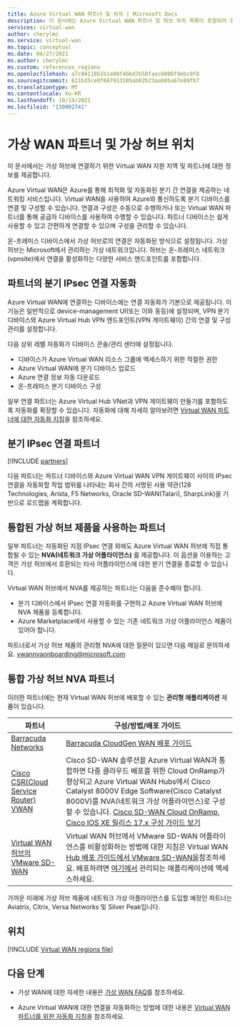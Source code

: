 ```yaml
---
title: Azure Virtual WAN 파트너 및 위치 | Microsoft Docs
description: 이 문서에는 Azure Virtual WAN 파트너 및 허브 위치 목록이 포함되어 있습니다.
services: virtual-wan
author: cherylmc
ms.service: virtual-wan
ms.topic: conceptual
ms.date: 04/27/2021
ms.author: cherylmc
ms.custom: references_regions
ms.openlocfilehash: a7c94118b1b1a08f4bbd7b58faec6008f9ebc0f8
ms.sourcegitcommit: 611b35ce0f667913105ab82b23aab05a67e89fb7
ms.translationtype: MT
ms.contentlocale: ko-KR
ms.lasthandoff: 10/14/2021
ms.locfileid: "130002741"
---
```

# <a name="virtual-wan-partners-and-virtual-hub-locations"></a>가상 WAN 파트너 및 가상 허브 위치

이 문서에서는 가상 허브에 연결하기 위한 Virtual WAN 지원 지역 및 파트너에 대한 정보를 제공합니다.

Azure Virtual WAN은 Azure를 통해 최적화 및 자동화된 분기 간 연결을 제공하는 네트워킹 서비스입니다. Virtual WAN을 사용하여 Azure와 통신하도록 분기 디바이스를 연결 및 구성할 수 있습니다. 연결과 구성은 수동으로 수행하거나 또는 Virtual WAN 파트너를 통해 공급자 디바이스를 사용하여 수행할 수 있습니다. 파트너 디바이스는 쉽게 사용할 수 있고 간편하게 연결할 수 있으며 구성을 관리할 수 있습니다.

온-프레미스 디바이스에서 가상 허브로의 연결은 자동화된 방식으로 설정됩니다. 가상 허브는 Microsoft에서 관리하는 가상 네트워크입니다. 허브는 온-프레미스 네트워크(vpnsite)에서 연결을 활성화하는 다양한 서비스 엔드포인트를 포함합니다. 

## <a name="branch-ipsec-connectivity-automation-from-partners"></a><a name="automation"></a>파트너의 분기 IPsec 연결 자동화

Azure Virtual WAN에 연결하는 디바이스에는 연결 자동화가 기본으로 제공됩니다. 이 기능은 일반적으로 device-management UI(또는 이와 동등)에 설정되며, VPN 분기 디바이스와 Azure Virtual Hub VPN 엔드포인트(VPN 게이트웨이) 간의 연결 및 구성 관리를 설정합니다.

다음 상위 레벨 자동화가 디바이스 콘솔/관리 센터에 설정됩니다.

* 디바이스가 Azure Virtual WAN 리소스 그룹에 액세스하기 위한 적절한 권한
* Azure Virtual WAN에 분기 디바이스 업로드
* Azure 연결 정보 자동 다운로드
* 온-프레미스 분기 디바이스 구성 

일부 연결 파트너는 Azure Virtual Hub VNet과 VPN 게이트웨이 만들기를 포함하도록 자동화를 확장할 수 있습니다. 자동화에 대해 자세히 알아보려면 [Virtual WAN 파트너에 대한 자동화 지침](virtual-wan-configure-automation-providers.md)을 참조하세요.

## <a name="branch-ipsec-connectivity-partners"></a><a name="partners"></a>분기 IPsec 연결 파트너

[!INCLUDE [partners](../../includes/virtual-wan-partners-include.md)]

다음 파트너는 파트너 디바이스와 Azure Virtual WAN VPN 게이트웨이 사이의 IPsec 연결을 자동화할 작업 범위를 나타내는 회사 간의 서명된 사용 약관(128 Technologies, Arista, F5 Networks, Oracle SD-WAN(Talari), SharpLink)을 기반으로 로드맵을 계획합니다.

## <a name="partners-with-integrated-virtual-hub-offerings"></a>통합된 가상 허브 제품을 사용하는 파트너

일부 파트너는 자동화된 지점 IPsec 연결 외에도 Azure Virtual WAN 허브에 직접 통합될 수 있는 **NVA(네트워크 가상 어플라이언스)** 를 제공합니다.  이 옵션을 이용하는 고객은 가상 허브에서 호환되는 타사 어플라이언스에 대한 분기 연결을 종료할 수 있습니다.  

Virtual WAN 허브에서 NVA를 제공하는 파트너는 다음을 준수해야 합니다.

* 분기 디바이스에서 IPsec 연결 자동화를 구현하고 Azure Virtual WAN 허브에 NVA 제품을 등록합니다.
* Azure Marketplace에서 사용할 수 있는 기존 네트워크 가상 어플라이언스 제품이 있어야 합니다.

파트너로서 가상 허브 제품의 관리형 NVA에 대한 질문이 있으면 다음 메일로 문의하세요. vwannvaonboarding@microsoft.com

## <a name="integrated-virtual-hub-nva-partners"></a>통합 가상 허브 NVA 파트너

이러한 파트너에는 현재 Virtual WAN 허브에 배포할 수 있는 **관리형 애플리케이션** 제품이 있습니다.

|파트너|구성/방법/배포 가이드|
|---|---|
|[Barracuda Networks](https://azuremarketplace.microsoft.com/en-us/marketplace/apps/barracudanetworks.barracuda_cloudgenwan_gateway?tab=Overviewus/marketplace/apps/barracudanetworks.barracuda_cloudgenwan_gateway?tab=Overview)| [Barracuda CloudGen WAN 배포 가이드](https://campus.barracuda.com/product/cloudgenwan/doc/91980640/deployment/)|
|[Cisco CSR(Cloud Service Router) VWAN](https://aka.ms/ciscoMarketPlaceOffer)| Cisco SD-WAN 솔루션을 Azure Virtual WAN과 통합하면 다중 클라우드 배포를 위한 Cloud OnRamp가 향상되고 Azure Virtual WAN Hubs에서 Cisco Catalyst 8000V Edge Software(Cisco Catalyst 8000V)를 NVA(네트워크 가상 어플라이언스)로 구성할 수 있습니다. [Cisco SD-WAN Cloud OnRamp, Cisco IOS XE 릴리스 17.x 구성 가이드 보기](https://www.cisco.com/c/en/us/td/docs/routers/sdwan/configuration/cloudonramp/ios-xe-17/cloud-onramp-book-xe/cloud-onramp-multi-cloud.html#Cisco_Concept.dita_c61e0e7a-fff8-4080-afee-47b81e8df701) 
|[Virtual WAN 허브의 VMware SD-WAN](https://sdwan.vmware.com/partners/microsoft) | Virtual WAN 허브에서 VMware SD-WAN 어플라이언스를 비활성화하는 방법에 대한 지침은 Virtual WAN [Hub 배포 가이드에서 VMware SD-WAN을](https://kb.vmware.com/s/article/82746)참조하세요. 배포하려면 [여기에서](https://azuremarketplace.microsoft.com/marketplace/apps/velocloud.vmware_sdwan_in_vwan) 관리되는 애플리케이션에 액세스하세요.|

가까운 미래에 가상 허브 제품에 네트워크 가상 어플라이언스를 도입할 예정인 파트너는 Aviatrix, Citrix, Versa Networks 및 Silver Peak입니다.

## <a name="locations"></a><a name="locations"></a>위치

[!INCLUDE [Virtual WAN regions file](../../includes/virtual-wan-regions-include.md)]

## <a name="next-steps"></a>다음 단계

* 가상 WAN에 대한 자세한 내용은 [가상 WAN FAQ](virtual-wan-faq.md)를 참조하세요.

* Azure Virtual WAN에 대한 연결을 자동화하는 방법에 대한 내용은 [Virtual WAN 파트너를 위한 자동화 지침](virtual-wan-configure-automation-providers.md)을 참조하세요.
